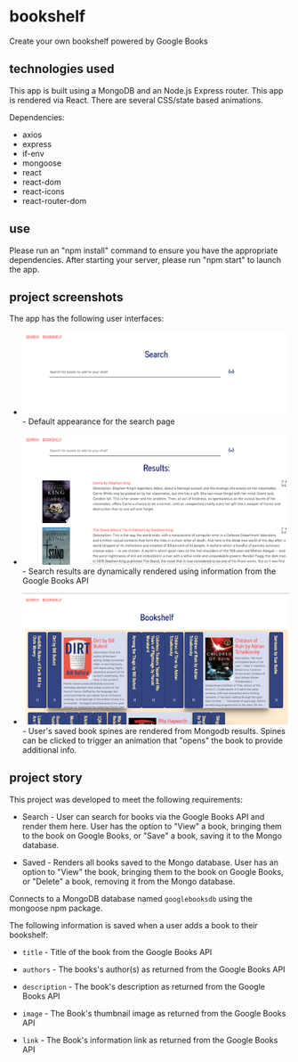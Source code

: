 # bookshelf
Create your own bookshelf powered by Google Books

## technologies used

This app is built using a MongoDB and an Node.js Express router. This app is rendered via React. There are several CSS/state based animations. 

Dependencies:
   * axios
   * express
   * if-env
   * mongoose
   * react
   * react-dom
   * react-icons
   * react-router-dom

## use

Please run an "npm install" command to ensure you have the appropriate dependencies. After starting your server, please run "npm start" to launch the app.

## project screenshots

The app has the following user interfaces:

 * ![Search Home](assets/SearchHome.png) - Default appearance for the search page
 
 * ![Search Results](assets/SearchResults.png) - Search results are dynamically rendered using information from the Google Books API
 
 * ![Bookshelf](assets/Bookshelf.png) - User's saved book spines are rendered from Mongodb results. Spines can be clicked to trigger an animation that "opens" the book to provide additional info.


## project story

This project was developed to meet the following requirements:

  * Search - User can search for books via the Google Books API and render them here. User has the option to "View" a book, bringing them to the book on Google Books, or "Save" a book, saving it to the Mongo database.

  * Saved - Renders all books saved to the Mongo database. User has an option to "View" the book, bringing them to the book on Google Books, or "Delete" a book, removing it from the Mongo database.

Connects to a MongoDB database named `googlebooksdb` using the mongoose npm package.

The following information is saved when a user adds a book to their bookshelf:

* `title` - Title of the book from the Google Books API

* `authors` - The books's author(s) as returned from the Google Books API

* `description` - The book's description as returned from the Google Books API

* `image` - The Book's thumbnail image as returned from the Google Books API

* `link` - The Book's information link as returned from the Google Books API
